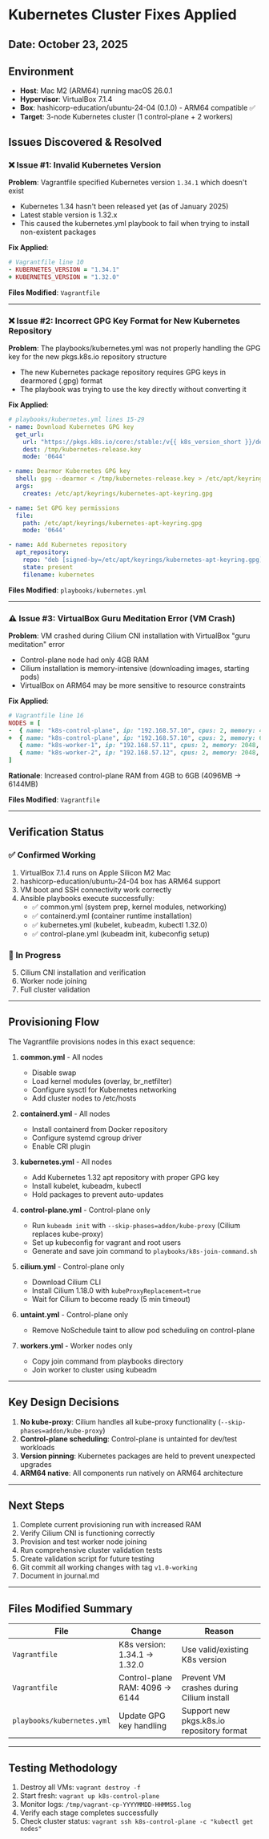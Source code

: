 # Kubernetes Cluster Fixes Applied

## Date: October 23, 2025

## Environment
- **Host**: Mac M2 (ARM64) running macOS 26.0.1
- **Hypervisor**: VirtualBox 7.1.4
- **Box**: hashicorp-education/ubuntu-24-04 (0.1.0) - ARM64 compatible ✅
- **Target**: 3-node Kubernetes cluster (1 control-plane + 2 workers)

## Issues Discovered & Resolved

### ❌ Issue #1: Invalid Kubernetes Version
**Problem**: Vagrantfile specified Kubernetes version `1.34.1` which doesn't exist
- Kubernetes 1.34 hasn't been released yet (as of January 2025)
- Latest stable version is 1.32.x
- This caused the kubernetes.yml playbook to fail when trying to install non-existent packages

**Fix Applied**:
```ruby
# Vagrantfile line 10
- KUBERNETES_VERSION = "1.34.1"
+ KUBERNETES_VERSION = "1.32.0"
```

**Files Modified**: `Vagrantfile`

---

### ❌ Issue #2: Incorrect GPG Key Format for New Kubernetes Repository
**Problem**: The playbooks/kubernetes.yml was not properly handling the GPG key for the new pkgs.k8s.io repository structure
- The new Kubernetes package repository requires GPG keys in dearmored (.gpg) format
- The playbook was trying to use the key directly without converting it

**Fix Applied**:
```yaml
# playbooks/kubernetes.yml lines 15-29
- name: Download Kubernetes GPG key
  get_url:
    url: "https://pkgs.k8s.io/core:/stable:/v{{ k8s_version_short }}/deb/Release.key"
    dest: /tmp/kubernetes-release.key
    mode: '0644'

- name: Dearmor Kubernetes GPG key
  shell: gpg --dearmor < /tmp/kubernetes-release.key > /etc/apt/keyrings/kubernetes-apt-keyring.gpg
  args:
    creates: /etc/apt/keyrings/kubernetes-apt-keyring.gpg

- name: Set GPG key permissions
  file:
    path: /etc/apt/keyrings/kubernetes-apt-keyring.gpg
    mode: '0644'

- name: Add Kubernetes repository
  apt_repository:
    repo: "deb [signed-by=/etc/apt/keyrings/kubernetes-apt-keyring.gpg] https://pkgs.k8s.io/core:/stable:/v{{ k8s_version_short }}/deb/ /"
    state: present
    filename: kubernetes
```

**Files Modified**: `playbooks/kubernetes.yml`

---

### ⚠️ Issue #3: VirtualBox Guru Meditation Error (VM Crash)
**Problem**: VM crashed during Cilium CNI installation with VirtualBox "guru meditation" error
- Control-plane node had only 4GB RAM
- Cilium installation is memory-intensive (downloading images, starting pods)
- VirtualBox on ARM64 may be more sensitive to resource constraints

**Fix Applied**:
```ruby
# Vagrantfile line 16
NODES = [
-  { name: "k8s-control-plane", ip: "192.168.57.10", cpus: 2, memory: 4096, role: "control-plane" },
+  { name: "k8s-control-plane", ip: "192.168.57.10", cpus: 2, memory: 6144, role: "control-plane" },
   { name: "k8s-worker-1", ip: "192.168.57.11", cpus: 2, memory: 2048, role: "worker" },
   { name: "k8s-worker-2", ip: "192.168.57.12", cpus: 2, memory: 2048, role: "worker" }
]
```

**Rationale**: Increased control-plane RAM from 4GB to 6GB (4096MB → 6144MB)

**Files Modified**: `Vagrantfile`

---

## Verification Status

### ✅ Confirmed Working
1. VirtualBox 7.1.4 runs on Apple Silicon M2 Mac
2. hashicorp-education/ubuntu-24-04 box has ARM64 support
3. VM boot and SSH connectivity work correctly
4. Ansible playbooks execute successfully:
   - ✅ common.yml (system prep, kernel modules, networking)
   - ✅ containerd.yml (container runtime installation)
   - ✅ kubernetes.yml (kubelet, kubeadm, kubectl 1.32.0)
   - ✅ control-plane.yml (kubeadm init, kubeconfig setup)

### 🔄 In Progress
5. Cilium CNI installation and verification
6. Worker node joining
7. Full cluster validation

---

## Provisioning Flow

The Vagrantfile provisions nodes in this exact sequence:

1. **common.yml** - All nodes
   - Disable swap
   - Load kernel modules (overlay, br_netfilter)
   - Configure sysctl for Kubernetes networking
   - Add cluster nodes to /etc/hosts

2. **containerd.yml** - All nodes
   - Install containerd from Docker repository
   - Configure systemd cgroup driver
   - Enable CRI plugin

3. **kubernetes.yml** - All nodes
   - Add Kubernetes 1.32 apt repository with proper GPG key
   - Install kubelet, kubeadm, kubectl
   - Hold packages to prevent auto-updates

4. **control-plane.yml** - Control-plane only
   - Run `kubeadm init` with `--skip-phases=addon/kube-proxy` (Cilium replaces kube-proxy)
   - Set up kubeconfig for vagrant and root users
   - Generate and save join command to `playbooks/k8s-join-command.sh`

5. **cilium.yml** - Control-plane only
   - Download Cilium CLI
   - Install Cilium 1.18.0 with `kubeProxyReplacement=true`
   - Wait for Cilium to become ready (5 min timeout)

6. **untaint.yml** - Control-plane only
   - Remove NoSchedule taint to allow pod scheduling on control-plane

7. **workers.yml** - Worker nodes only
   - Copy join command from playbooks directory
   - Join worker to cluster using kubeadm

---

## Key Design Decisions

1. **No kube-proxy**: Cilium handles all kube-proxy functionality (`--skip-phases=addon/kube-proxy`)
2. **Control-plane scheduling**: Control-plane is untainted for dev/test workloads
3. **Version pinning**: Kubernetes packages are held to prevent unexpected upgrades
4. **ARM64 native**: All components run natively on ARM64 architecture

---

## Next Steps

1. Complete current provisioning run with increased RAM
2. Verify Cilium CNI is functioning correctly
3. Provision and test worker node joining
4. Run comprehensive cluster validation tests
5. Create validation script for future testing
6. Git commit all working changes with tag `v1.0-working`
7. Document in journal.md

---

## Files Modified Summary

| File | Change | Reason |
|------|--------|--------|
| `Vagrantfile` | K8s version: 1.34.1 → 1.32.0 | Use valid/existing K8s version |
| `Vagrantfile` | Control-plane RAM: 4096 → 6144 | Prevent VM crashes during Cilium install |
| `playbooks/kubernetes.yml` | Update GPG key handling | Support new pkgs.k8s.io repository format |

---

## Testing Methodology

1. Destroy all VMs: `vagrant destroy -f`
2. Start fresh: `vagrant up k8s-control-plane`
3. Monitor logs: `/tmp/vagrant-cp-YYYYMMDD-HHMMSS.log`
4. Verify each stage completes successfully
5. Check cluster status: `vagrant ssh k8s-control-plane -c "kubectl get nodes"`
